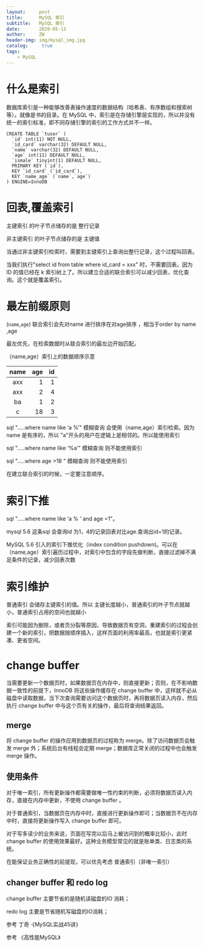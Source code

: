 ```yaml
---
layout:     post
title:      MySQL 索引
subtitle:   MySQL 索引
date:       2020-05-13
author:     ZW
header-img: img/mysql_img.jpg
catalog: 	 true
tags:
    - MySQL
---
```


# 什么是索引
数据库索引是一种能够改善表操作速度的数据结构（哈希表、有序数组和搜索树等）。就像是书的目录。在 MySQL 中，索引是在存储引擎层实现的，所以并没有统一的索引标准，即不同存储引擎的索引的工作方式并不一样。


```
CREATE TABLE `tuser` (
  `id` int(11) NOT NULL,
  `id_card` varchar(32) DEFAULT NULL,
  `name` varchar(32) DEFAULT NULL,
  `age` int(11) DEFAULT NULL,
  `ismale` tinyint(1) DEFAULT NULL,
  PRIMARY KEY (`id`),
  KEY `id_card` (`id_card`),
  KEY `name_age` (`name`,`age`)
) ENGINE=InnoDB
```
# 回表,覆盖索引
主键索引 的叶子节点储存的是 整行记录

非主键索引 的叶子节点储存的是 主键值

当通过非主键索引检索时，需要到主键索引上查询出整行记录，这个过程叫回表。

当我们执行"select id from table where id_card = xxx" 时，不需要回表。因为ID 的值已经在 k 索引树上了。所以建立合适的联合索引可以减少回表，优化查询。这个就是覆盖索引。
# 最左前缀原则
(`name`,`age`) 联合索引会先对name 进行排序在对age排序 ，相当于order by  name ,age

最左优先，在检索数据时从联合索引的最左边开始匹配。

（name,age）索引上的数据顺序示意

 | name           | age  |id  |
 |:-------------:| -----:| ----:|
 | axx           | 1  |1  |
 | axx          | 2  |4  |
 | ba          | 1  |2 |
 | c          | 18 |3 |
   
sql ".....where name like ‘a %’" 模糊查询 会使用（name,age）索引检索。因为name 是有序的，所以 "a"开头的用户在逻辑上是相邻的。所以能使用索引

sql ".....where name like ‘%a’" 模糊查询 则不能使用索引

sql ".....where age >18 " 模糊查询 则不能使用索引


在建立联合索引的时候，一定要注意顺序。


# 索引下推

sql ".....where name like ‘a % ’ and age =1"。
 
mysql 5.6 这条sql 会查询id 为1，4的记录回表对比age.查询出id=1的记录。

MySQL 5.6 引入的索引下推优化（index condition pushdown)。可以在（name,age）索引遍历过程中，对索引中包含的字段先做判断，直接过滤掉不满足条件的记录，减少回表次数


# 索引维护
普通索引 会储存主键索引的值。所以 主键长度越小，普通索引的叶子节点就越小，普通索引占用的空间也就越小

索引可能因为删除，或者页分裂等原因，导致数据页有空洞，重建索引的过程会创建一个新的索引，把数据按顺序插入，这样页面的利用率最高，也就是索引更紧凑、更省空间。



# change buffer

当需要更新一个数据页时，如果数据页在内存中，则直接更新；否则，在不影响数据一致性的前提下，InnoDB 将这些操作缓存在 change buffer 中，这样就不必从磁盘中读取数据，当下次查询需要访问这个数据页时，再将数据页读入内存，然后执行 change  buffer 中与这个页有关的操作，最后将查询结果返回。

## merge
将  change  buffer 的操作应用到数据页的过程称为 merge。除了访问数据页会触发 merge 外；系统后台有线程会定期 merge；数据库正常关闭的过程中也会触发 merge 操作。

## 使用条件
对于唯一索引，所有更新操作都需要做唯一性约束的判断，必须将数据页读入内存，直接在内存中更新，不使用 change  buffer 。

对于普通索引，当数据页在内存中时，直接进行更新操作即可；当数据页不在内存中时，直接将更新操作写入 change buffer 即可。

对于写多读少的业务来说，页面在写完以后马上被访问到的概率比较小，此时 change buffer 的使用效果最好。这种业务模型常见的就是账单类、日志类的系统。

在能保证业务正确性的前提现，可以优先考虑 普通索引（非唯一索引）

## changer buffer 和 redo log
change buffer 主要节省的是随机读磁盘的IO 消耗；

redo log 主要是节省随机写磁盘的IO消耗；


参考 丁奇 ·《MySQL实战45讲》
    
参考 《高性能MySQL》

